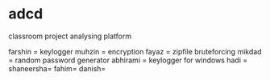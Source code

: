 # adcd
classroom project analysing platform

farshin = keylogger
muhzin = encryption
fayaz = zipfile bruteforcing
mikdad = random password generator
abhirami = keylogger for windows
hadi =
shaneersha=
fahim=
danish=
